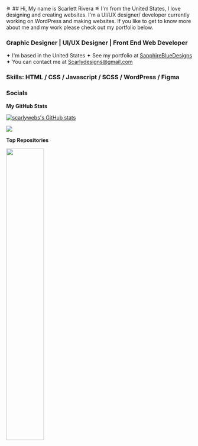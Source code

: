 ⚞ ## Hi, My name is Scarlett Rivera ⚟
I'm from the United States, I love designing and creating websites. I'm a UI/UX designer/ developer currently working on WordPress and making websites.
If you like to get to know more about me and my work please check out my portfolio below.
### Graphic Designer | UI/UX Designer | Front End Web Developer

✦ I'm based in the United States
✦ See my portfolio at [SapphireBlueDesigns](http://https://sapphirebluedesigns.com/)
✦ You can contact me at [Scarlydesigns@gmail.com](mailto:Scarlydesigns@gmail.com)

### Skills: HTML / CSS / Javascript / SCSS / WordPress / Figma 

### Socials

<b>My GitHub Stats</b>

<a href="http://www.github.com/scarlywebs"><img src="https://github-readme-stats.vercel.app/api?username=scarlywebs&show_icons=true&hide=&count_private=true&title_color=0891b2&text_color=ffffff&icon_color=0891b2&bg_color=0f172a&hide_border=true&show_icons=true" alt="scarlywebs's GitHub stats" /></a>

<a href="http://www.github.com/scarlywebs"><img src="https://github-readme-streak-stats.herokuapp.com/?user=scarlywebs&stroke=ffffff&background=0f172a&ring=0891b2&fire=0891b2&currStreakNum=ffffff&currStreakLabel=0891b2&sideNums=ffffff&sideLabels=ffffff&dates=ffffff&hide_border=true" /></a>

<b>Top Repositories</b>

<div width="100%" align="center"><a href="https://github.com/scarlywebs/Cute-Mini-BlackJack-Game" align="left"><img align="left" width="45%" src="https://github-readme-stats.vercel.app/api/pin/?username=scarlywebs&repo=Cute-Mini-BlackJack-Game&title_color=0891b2&text_color=ffffff&icon_color=0891b2&bg_color=0f172a&hide_border=true&locale=en" /></a></div><br /><br /><br /><br /><br /><br /><br />
